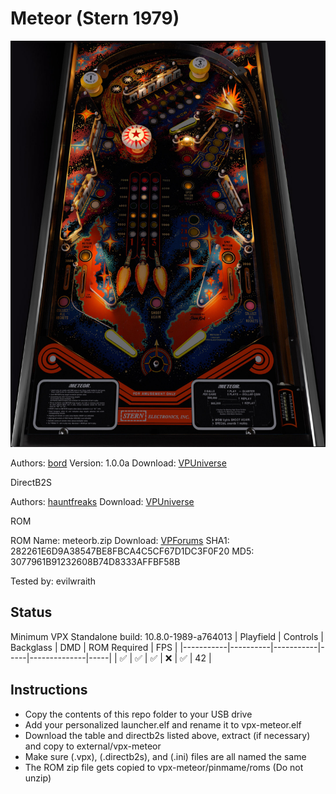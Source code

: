 # Meteor (Stern 1979)

![Table Preview](https://github.com/evilwraith/vpx-images/blob/main/vpx-meteor.jpg)

Authors: [bord](https://vpuniverse.com/profile/9265-bord/)
Version: 1.0.0a
Download: [VPUniverse](https://vpuniverse.com/files/file/8519-meteor-stern-1979-sk-5/)

DirectB2S

Authors: [hauntfreaks](https://vpuniverse.com/profile/5216-hauntfreaks/)
Download: [VPUniverse](https://vpuniverse.com/files/file/14461-meteor-stern-1979-b2s/)

ROM

ROM Name: meteorb.zip
Download: [VPForums](https://www.vpforums.org/index.php?app=downloads&showfile=738)
SHA1: 282261E6D9A38547BE8FBCA4C5CF67D1DC3F0F20
MD5:  3077961B91232608B74D8333AFFBF58B

Tested by: evilwraith

## Status 

Minimum VPX Standalone build: 10.8.0-1989-a764013
| Playfield | Controls | Backglass | DMD | ROM Required | FPS | 
|-----------|----------|-----------|-----|--------------|-----|
| :white_check_mark: | :white_check_mark: | :white_check_mark: | :x: | :white_check_mark: | 42 |

## Instructions

- Copy the contents of this repo folder to your USB drive
- Add your personalized launcher.elf and rename it to vpx-meteor.elf
- Download the table and directb2s listed above, extract (if necessary) and copy to external/vpx-meteor
- Make sure (.vpx), (.directb2s), and (.ini) files are all named the same
- The ROM zip file gets copied to vpx-meteor/pinmame/roms (Do not unzip)